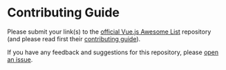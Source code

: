 # Contributing Guide

Please submit your link(s) to the
[official Vue.js Awesome List](https://github.com/vuejs/awesome-vue) repository
(and please read first their
[contributing guide](https://github.com/vuejs/awesome-vue/blob/master/CONTRIBUTING.md)).

If you have any feedback and suggestions for this repository, please
[open an issue](https://github.com/rmjordas/awesome-vue/issues/new).
